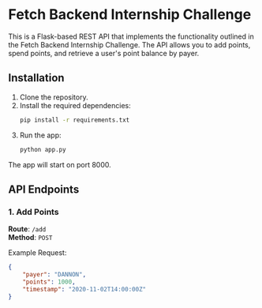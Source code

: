 # Fetch Backend Internship Challenge

This is a Flask-based REST API that implements the functionality outlined in the Fetch Backend Internship Challenge. The API allows you to add points, spend points, and retrieve a user's point balance by payer.

## Installation

1. Clone the repository.
2. Install the required dependencies:
    ```bash
    pip install -r requirements.txt
    ```
3. Run the app:
    ```bash
    python app.py
    ```

The app will start on port 8000.

## API Endpoints

### 1. Add Points
**Route**: `/add`  
**Method**: `POST`

Example Request:
```json
{
    "payer": "DANNON",
    "points": 1000,
    "timestamp": "2020-11-02T14:00:00Z"
}
